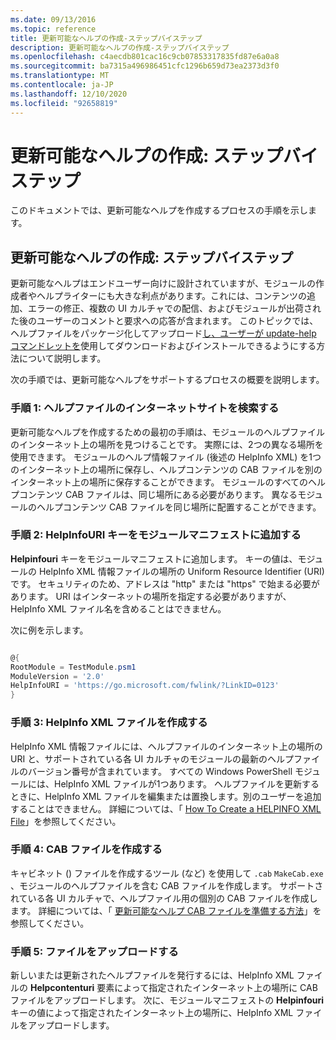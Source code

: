 ```yaml
---
ms.date: 09/13/2016
ms.topic: reference
title: 更新可能なヘルプの作成-ステップバイステップ
description: 更新可能なヘルプの作成-ステップバイステップ
ms.openlocfilehash: c4aecdb801cac16c9cb07853317835fd87e6a0a8
ms.sourcegitcommit: ba7315a496986451cfc1296b659d73ea2373d3f0
ms.translationtype: MT
ms.contentlocale: ja-JP
ms.lasthandoff: 12/10/2020
ms.locfileid: "92658819"
---
```

# <a name="updatable-help-authoring-step-by-step"></a>更新可能なヘルプの作成: ステップバイステップ

このドキュメントでは、更新可能なヘルプを作成するプロセスの手順を示します。

## <a name="authoring-updatable-help-step-by-step"></a>更新可能なヘルプの作成: ステップバイステップ

更新可能なヘルプはエンドユーザー向けに設計されていますが、モジュールの作成者やヘルプライターにも大きな利点があります。これには、コンテンツの追加、エラーの修正、複数の UI カルチャでの配信、およびモジュールが出荷された後のユーザーのコメントと要求への応答が含まれます。 このトピックでは、ヘルプファイルをパッケージ化してアップロード[し、ユーザーが update-help コマンド](/powershell/module/Microsoft.PowerShell.Core/Update-Help)[レットを](/powershell/module/Microsoft.PowerShell.Core/Save-Help)使用してダウンロードおよびインストールできるようにする方法について説明します。

次の手順では、更新可能なヘルプをサポートするプロセスの概要を説明します。

### <a name="step-1-find-an-internet-site-for-your-help-files"></a>手順 1: ヘルプファイルのインターネットサイトを検索する

更新可能なヘルプを作成するための最初の手順は、モジュールのヘルプファイルのインターネット上の場所を見つけることです。 実際には、2つの異なる場所を使用できます。 モジュールのヘルプ情報ファイル (後述の HelpInfo XML) を1つのインターネット上の場所に保存し、ヘルプコンテンツの CAB ファイルを別のインターネット上の場所に保存することができます。 モジュールのすべてのヘルプコンテンツ CAB ファイルは、同じ場所にある必要があります。 異なるモジュールのヘルプコンテンツ CAB ファイルを同じ場所に配置することができます。

### <a name="step-2-add-a-helpinfouri-key-to-your-module-manifest"></a>手順 2: HelpInfoURI キーをモジュールマニフェストに追加する

**Helpinfouri** キーをモジュールマニフェストに追加します。 キーの値は、モジュールの HelpInfo XML 情報ファイルの場所の Uniform Resource Identifier (URI) です。 セキュリティのため、アドレスは "http" または "https" で始まる必要があります。 URI はインターネットの場所を指定する必要がありますが、HelpInfo XML ファイル名を含めることはできません。

次に例を示します。

```powershell

@{
RootModule = TestModule.psm1
ModuleVersion = '2.0'
HelpInfoURI = 'https://go.microsoft.com/fwlink/?LinkID=0123'
}
```

### <a name="step-3-create-a-helpinfo-xml-file"></a>手順 3: HelpInfo XML ファイルを作成する

HelpInfo XML 情報ファイルには、ヘルプファイルのインターネット上の場所の URI と、サポートされている各 UI カルチャのモジュールの最新のヘルプファイルのバージョン番号が含まれています。 すべての Windows PowerShell モジュールには、HelpInfo XML ファイルが1つあります。 ヘルプファイルを更新するときに、HelpInfo XML ファイルを編集または置換します。別のユーザーを追加することはできません。 詳細については、「 [How To Create a HELPINFO XML File](./how-to-create-a-helpinfo-xml-file.md)」を参照してください。

### <a name="step-4-create-cab-files"></a>手順 4: CAB ファイルを作成する

キャビネット () ファイルを作成するツール (など) を使用して `.cab` `MakeCab.exe` 、モジュールのヘルプファイルを含む CAB ファイルを作成します。 サポートされている各 UI カルチャで、ヘルプファイル用の個別の CAB ファイルを作成します。 詳細については、「 [更新可能なヘルプ CAB ファイルを準備する方法](./how-to-prepare-updatable-help-cab-files.md)」を参照してください。

### <a name="step-5-upload-your-files"></a>手順 5: ファイルをアップロードする

新しいまたは更新されたヘルプファイルを発行するには、HelpInfo XML ファイルの **Helpcontenturi** 要素によって指定されたインターネット上の場所に CAB ファイルをアップロードします。 次に、モジュールマニフェストの **Helpinfouri** キーの値によって指定されたインターネット上の場所に、HelpInfo XML ファイルをアップロードします。
